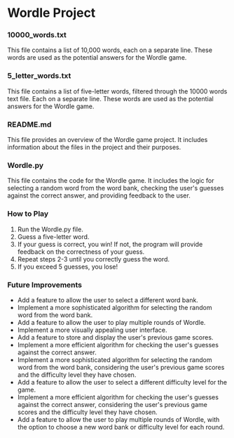 # Wordle Project

### 10000_words.txt

This file contains a list of 10,000 words, each on a separate line. These words are used as the potential answers for the Wordle game.

### 5_letter_words.txt

This file contains a list of five-letter words, filtered through the 10000 words text file. Each on a separate line. These words are used as the potential answers for the Wordle game.

### README.md

This file provides an overview of the Wordle game project. It includes information about the files in the project and their purposes.

### Wordle.py

This file contains the code for the Wordle game. It includes the logic for selecting a random word from the word bank, checking the user's guesses against the correct answer, and providing feedback to the user.

### How to Play

1. Run the Wordle.py file.
2. Guess a five-letter word.
3. If your guess is correct, you win! If not, the program will provide feedback on the correctness of your guess.
4. Repeat steps 2-3 until you correctly guess the word.
5. If you exceed 5 guesses, you lose! 

### Future Improvements

- Add a feature to allow the user to select a different word bank.
- Implement a more sophisticated algorithm for selecting the random word from the word bank.
- Add a feature to allow the user to play multiple rounds of Wordle.
- Implement a more visually appealing user interface.
- Add a feature to store and display the user's previous game scores.
- Implement a more efficient algorithm for checking the user's guesses against the correct answer.
- Implement a more sophisticated algorithm for selecting the random word from the word bank, considering the user's previous game scores and the difficulty level they have chosen.
- Add a feature to allow the user to select a different difficulty level for the game.
- Implement a more efficient algorithm for checking the user's guesses against the correct answer, considering the user's previous game scores and the difficulty level they have chosen.
- Add a feature to allow the user to play multiple rounds of Wordle, with the option to choose a new word bank or difficulty level for each round.
